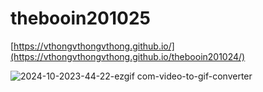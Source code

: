 # thebooin201025
[https://vthongvthongvthong.github.io/](https://vthongvthongvthong.github.io/thebooin201024/)

![2024-10-2023-44-22-ezgif com-video-to-gif-converter](https://github.com/user-attachments/assets/78cde70e-b3d2-4ede-ad20-de8fff00a70f)


